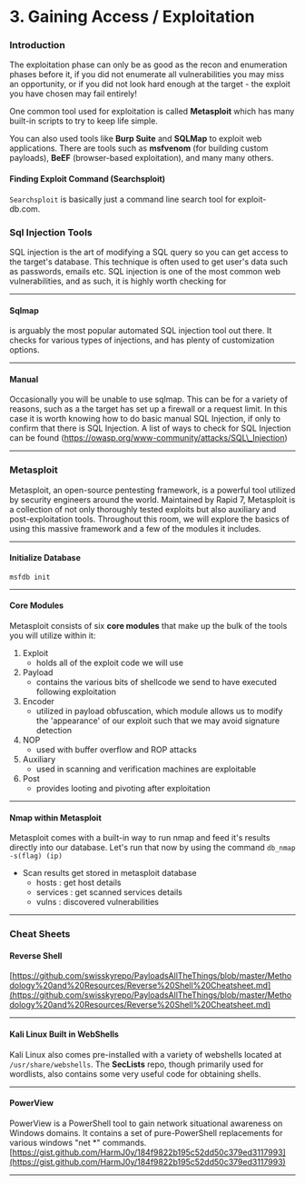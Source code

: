 # 3. Gaining Access / Exploitation

### Introduction

The exploitation phase can only be as good as the recon and enumeration phases before it, if you did not enumerate all vulnerabilities you may miss an opportunity, or if you did not look hard enough at the target - the exploit you have chosen may fail entirely!

One common tool used for exploitation is called **Metasploit** which has many built-in scripts to try to keep life simple.

You can also used tools like **Burp Suite** and **SQLMap** to exploit web applications. There are tools such as **msfvenom** (for building custom payloads), **BeEF** (browser-based exploitation), and many many others.

#### Finding Exploit Command (Searchsploit)

`Searchsploit` is basically just a command line search tool for exploit-db.com.



### Sql Injection Tools

SQL injection is the art of modifying a SQL query so you can get access to the target's database. This technique is often used to get user's data such as passwords, emails etc. SQL injection is one of the most common web vulnerabilities, and as such, it is highly worth checking for

***

#### **Sqlmap**

is arguably the most popular automated SQL injection tool out there. It checks for various types of injections, and has plenty of customization options.

***

#### **Manual**

Occasionally you will be unable to use sqlmap. This can be for a variety of reasons, such as a the target has set up a firewall or a request limit. In this case it is worth knowing how to do basic manual SQL Injection, if only to confirm that there is SQL Injection. A list of ways to check for SQL Injection can be found (https://owasp.org/www-community/attacks/SQL\_Injection)

***

### Metasploit

Metasploit, an open-source pentesting framework, is a powerful tool utilized by security engineers around the world. Maintained by Rapid 7, Metasploit is a collection of not only thoroughly tested exploits but also auxiliary and post-exploitation tools. Throughout this room, we will explore the basics of using this massive framework and a few of the modules it includes.

***

#### **Initialize Database**

`msfdb init`

***

#### Core Modules

Metasploit consists of six **core modules** that make up the bulk of the tools you will utilize within it:

1. Exploit
   * holds all of the exploit code we will use
2. Payload
   * contains the various bits of shellcode we send to have executed following exploitation
3. Encoder
   * utilized in payload obfuscation, which module allows us to modify the 'appearance' of our exploit such that we may avoid signature detection
4. NOP
   * used with buffer overflow and ROP attacks
5. Auxiliary
   * used in scanning and verification machines are exploitable
6. Post
   * provides looting and pivoting after exploitation

***

#### **Nmap within Metasploit**

Metasploit comes with a built-in way to run nmap and feed it's results directly into our database. Let's run that now by using the command `db_nmap -s(flag) (ip)`

* Scan results get stored in metasploit database
  * hosts : get host details
  * services : get scanned services details
  * vulns : discovered vulnerabilities

***

### Cheat Sheets

#### Reverse Shell

[https://github.com/swisskyrepo/PayloadsAllTheThings/blob/master/Methodology%20and%20Resources/Reverse%20Shell%20Cheatsheet.md](https://github.com/swisskyrepo/PayloadsAllTheThings/blob/master/Methodology%20and%20Resources/Reverse%20Shell%20Cheatsheet.md)

***

#### Kali Linux Built in WebShells

Kali Linux also comes pre-installed with a variety of webshells located at `/usr/share/webshells`. The **SecLists** repo, though primarily used for wordlists, also contains some very useful code for obtaining shells.

***

#### PowerView

PowerView is a PowerShell tool to gain network situational awareness on Windows domains. It contains a set of pure-PowerShell replacements for various windows "net \*" commands. [https://gist.github.com/HarmJ0y/184f9822b195c52dd50c379ed3117993](https://gist.github.com/HarmJ0y/184f9822b195c52dd50c379ed3117993)

***
